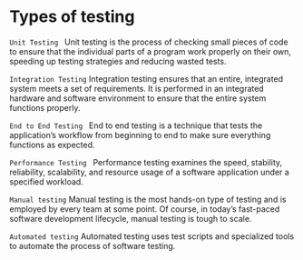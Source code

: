 # Types of testing

`Unit Testing `
Unit testing is the process of checking small pieces of code to ensure that the individual parts of a program work properly on their own, speeding up testing strategies and reducing wasted tests.

`Integration Testing`
Integration testing ensures that an entire, integrated system meets a set of requirements. It is performed in an integrated hardware and software environment to ensure that the entire system functions properly.

`End to End Testing `
End to end testing is a technique that tests the application’s workflow from beginning to end to make sure everything functions as expected.

`Performance Testing `
Performance testing examines the speed, stability, reliability, scalability, and resource usage of a software application under a specified workload.

`Manual testing`
Manual testing is the most hands-on type of testing and is employed by every team at some point. Of course, in today’s fast-paced software development lifecycle, manual testing is tough to scale.

`Automated testing`
Automated testing uses test scripts and specialized tools to automate the process of software testing.
